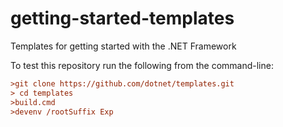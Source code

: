 # getting-started-templates

Templates for getting started with the .NET Framework

To test this repository run the following from the command-line:
```ini
>git clone https://github.com/dotnet/templates.git
> cd templates
>build.cmd
>devenv /rootSuffix Exp
```
